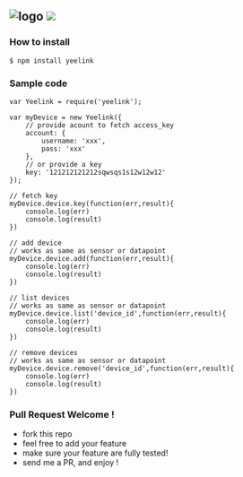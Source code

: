 ![logo](http://ww1.sinaimg.cn/large/61ff0de3gw1e7sjihq4szj203i00za9x.jpg) ![](https://badge.fury.io/js/yeelink.png)
---

### How to install

````
$ npm install yeelink
````

### Sample code

````
var Yeelink = require('yeelink');

var myDevice = new Yeelink({
    // provide acount to fetch access_key
    account: {
        username: 'xxx',
        pass: 'xxx'
    },
    // or provide a key
    key: '121212121212sqwsqs1s12w12w12'
});

// fetch key
myDevice.device.key(function(err,result){
    console.log(err)
    console.log(result)
})

// add device 
// works as same as sensor or datapoint
myDevice.device.add(function(err,result){
    console.log(err)
    console.log(result)
})

// list devices
// works as same as sensor or datapoint
myDevice.device.list('device_id',function(err,result){
    console.log(err)
    console.log(result)
})

// remove devices
// works as same as sensor or datapoint
myDevice.device.remove('device_id',function(err,result){
    console.log(err)
    console.log(result)
})

````

### Pull Request Welcome !

- fork this repo
- feel free to add your feature
- make sure your feature are fully tested!
- send me a PR, and enjoy !